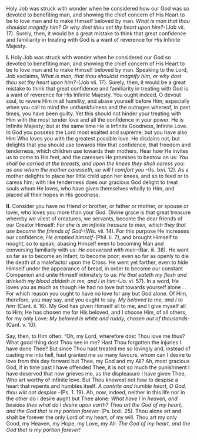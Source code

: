 
Holy Job was struck with wonder when he considered how our God was so devoted to benefiting man, and showing the chief concern of His Heart to be to love man and to make Himself beloved by man. _What is man that thou shouldst magnify him? Or why dost thou set thy heart upon him?-_(Job vii. 17). Surely, then, it would be a great mistake to think that great confidence and familiarity in treating with God is a want of reverence for His Infinite Majesty.

**I\.** Holy Job was struck with wonder when he considered our God so devoted to benefiting man, and showing the chief concern of His Heart to be to love man and to make Himself beloved by man. Speaking to the Lord, Job exclaims, _What is man, that thou shouldst magnify him, or why dost thou set thy heart upon him?_-(Job vii. 17). Surely, then, it would be a great mistake to think that great confidence and familiarity in treating with God is a want of reverence for His Infinite Majesty. You ought indeed, O devout soul, to revere Him in all humility, and abase yourself before Him; especially when you call to mind the unthankfulness and the outrages whereof, in past times, you have been guilty. Yet this should not hinder your treating with Him with the most tender love and all the confidence in your power. He is Infinite Majesty; but at the same time He is Infinite Goodness, Infinite Love. In God you possess the Lord most exalted and supreme; but you have also Him Who loves you with the greatest possible love. He disdains not, but delights that you should use towards Him that confidence, that freedom and tenderness, which children use towards their mothers. Hear how He invites us to come to His feet, and the caresses He promises to bestow on us: _You shall be carried at the breasts, and upon the knees they shall caress you: as one whom the mother caresseth, so will I comfort you_ -(Is. lxvi. 12). As a mother delights to place her little child upon her knees, and so to feed or to caress him; with like tenderness does our gracious God delight to treat souls whom He loves, who have given themselves wholly to Him, and placed all their hopes in His goodness.

**II\.** Consider you have no friend or brother, or father or mother, or spouse or lover, who loves you more than your God. Divine grace is that great treasure whereby we vilest of creatures, we servants, become the dear friends of our Creator Himself: _For she is an infinite treasure to men, which they that use become the friends of God_-(Wis. vii. 14). For this purpose He increases our confidence; _He emptied himself_-(Phil. ii. 7), and brought Himself to nought, so to speak; abasing Himself even to becoming Man and conversing familiarly with us: _He conversed with men_-(Bar. iii. 38). He went so far as to become an Infant; to become poor; even so far as openly to die the death of a malefactor upon the Cross. He went yet farther, even to hide Himself under the appearance of bread, in order to become our constant Companion and unite Himself intimately to us: _He that eateth my flesh and drinketh my blood abideth in me, and I in him_-(Jo. vi. 57). In a word, He loves you as much as though He had no love but towards yourself alone . . For which reason you ought to have no love for any but God alone. Of Him, therefore, you may say, and you ought to say. _My beloved to me, and I to him_-(Cant. ii. 16). My God has given Himself all to me, and I give myself all to Him; He has chosen me for His beloved, and I choose Him, of all others, for my only Love: _My beloved is white and ruddy, chosen out of thousands_-(Cant. v. 10).

Say, then, to Him often: “Oh, my Lord, wherefore dost Thou love me thus? What good thing dost Thou see in me? Hast Thou forgotten the injuries I have done Thee? But since Thou hast treated me so lovingly and, instead of casting me into hell, hast granted me so many favours, whom can I desire to love from this day forward but Thee, my God and my All? Ah, most gracious God, if in time past I have offended Thee, it is not so much the punishment I have deserved that now grieves me, as the displeasure I have given Thee, Who art worthy of infinite love. But Thou knowest not how to despise a heart that repents and humbles itself: _A contrite and humble heart, O God, thou wilt not despise_ -(Ps. 1. 19). Ah, now, indeed, neither in this life nor in the other do I desire aught but Thee alone: _What have I in heaven, and besides thee what do I desire upon earth? Thou art the God of my heart, and the God that is my portion forever_-(Ps. lxxii. 25). Thou alone art and shalt be forever the only Lord of my heart, of my will. Thou art my only Good, my Heaven, my Hope, my Love, my All: _The God of my heart, and the God that is my portion forever!_

